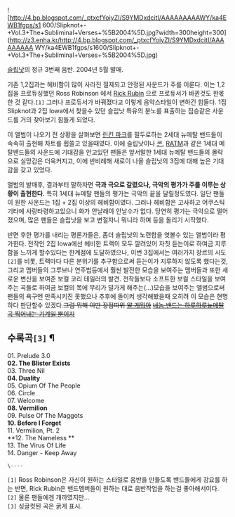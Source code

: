![http://4.bp.blogspot.com/_ptxcfYoiyZI/S9YMDxdcitI/AAAAAAAAAWY/ka4EWB1fgps/s1
600/Slipknot+-+Vol.3+The+Subliminal+Verses+%5B2004%5D.jpg?width=300height=300]
(http://z3.enha.kr/http://4.bp.blogspot.com/_ptxcfYoiyZI/S9YMDxdcitI/AAAAAAAAA
WY/ka4EWB1fgps/s1600/Slipknot+-+Vol.3+The+Subliminal+Verses+%5B2004%5D.jpg)

[슬립낫](%EC%8A%AC%EB%A6%BD%EB%82%AB.md)의 정규 3번째 음반. 2004년 5월 발매.

기존 1,2집과는 헤비함이 많이 사라진 절제되고 안정된 사운드가 주를 이룬다. 이는 1,2집을 프로듀싱했던 Ross Robinson 에서
[Rick Rubin](%EB%A6%AD%20%EB%A3%A8%EB%B9%88.md) 으로 프로듀서가 바뀐것도 한몫한 것
같다.`[1]` 그러나 프로듀서가 바꿔졌다고 이렇게 음악스타일이 변하긴 힘들다. 1집 Slipknot과 2집 Iowa에서 찾을수 있던 슬립낫
특유의 분노를 표출하는 짐승같은 사운드를 거의 찾아보기 힘들게 되었다.

이 앨범이 나오기 전 상황을 살펴보면 [린킨 파크](%EB%A6%B0%ED%82%A8%20%ED%8C%8C%ED%81%AC.md)를
필두로하는 2세대 뉴메탈 밴드들이 속속히 출현해 차트를 휩쓸고 있을때였다. 이에 슬립낫이나 [콘](%EC%BD%98.md),
[RATM](RATM.md)과 같은 1세대 메탈밴드들의 사운드에 기대감을 안고있던 팬들은 앞서말한 1세대 뉴메탈 밴드들의 몰락으로
실망감은 더욱커지고, 이에 반비례해 새로이 나올 슬립낫의 3집에 대해 높은 기대감을 갖고 있었다.

앨범의 발매후, 결과부터 말하자면 **극과 극으로 갈렸으나, 극악의 평가가 주를 이루는 상황이 출현한다.** 특히 1세대 뉴메탈 팬들의
평가는 극악의 끝을 달릴정도였다. 일단 팬들이 원한 사운드는 1집 + 2집 이상의 헤비함이였다. 그러나 헤비함은 고사하고 어쿠스틱 기타에
사랑타령하고있으니 화가 안날래야 안날수가 없다. 당연히 평가는 극악으로 떨어졌으며, 많은 팬들은 슬립낫을 보고 변절자니 뭐니라 하며 등을
돌리기 시작했다.

반면 후한 평가를 내리는 평론가들은, 좀더 슬립낫의 노련함을 엿볼수 있는 앨범이라 평가한다. 전작인 2집 Iowa에선 헤비한 트랙이 모두
깔려있어 자칫 듣는이로 하여금 지루함을 느끼게 할수있다는 한계점에 도달하였으나, 이번 3집에서는 여러가지 장르의 시도`[2]`를 비롯,
트랙마다 다른 분위기를 추구함으로써 듣는이가 지루하지 않도록 했다는것, 그리고 멤버들의 그루브나 연주법등에서 훨씬 발전한 모습을 보여주는
멤버들과 또한 새로운 변신을 보여준 보컬 코리 테일러의 발견. 전작들보다 소프트한 보컬 스타일을 보여주는 곡들로 하여금 보컬의 목에 무리가
덜가게 해주는(...)모습을 보여주는 앨범으로써 팬들의 욕구엔 만족시키진 못했으나 추후에 돌이켜 생각해봤을때 오히려 이 모습은 현명하다
판단할수 있겠다.<del>그럼 뭐해 이딴 장점따위 [알 게뭐야](%EC%95%8C%20%EA%B2%8C%20%EB%AD%90%EC%95%BC.md)</del> <del>[네놈 밴드는 하루하루뉴메탈곡 찍어내는 기계일 뿐이지](%EB%84%A4%EB%98%A5%EA%B8%B0.md)</del>

## 수록곡`[3]` ¶

01\. Prelude 3.0  
**02\. The Blister Exists**  
03\. Three Nil  
**04\. Duality**  
05\. Opium Of The People  
06\. Circle  
07\. Welcome  
**08\. Vermilion**  
09\. Pulse Of The Maggots  
**10\. Before I Forget**   
11\. Vermilion, Pt. 2  
**12\. The Nameless **  
13\. The Virus Of Life  
14\. Danger - Keep Away

`\----`

`[1]` Ross Robinson은 자신이 원하는 스타일로 음반을 만들도록 밴드들에게 강요를 하는 반면, Rick Rubin은 밴드멤버들이
원하는 대로 음반작업을 하는걸 좋아해서이다.  
`[2]` 물론 팬들에겐 개까였지만...  
`[3]` 싱글컷된 곡은 굵게 표시.

